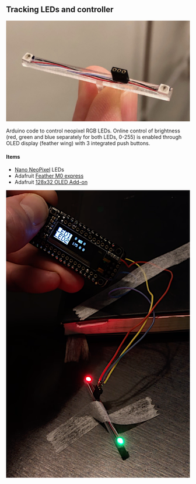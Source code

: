 ## Tracking LEDs and controller


![LED bar][led_bar_image]

Arduino code to control neopixel RGB LEDs. Online control of brightness (red, green and blue separately for both LEDs, 0-255) is enabled through OLED display (feather wing) with 3 integrated push buttons.

#### Items
- [Nano NeoPixel][neopixels] LEDs
- Adafruit [Feather M0 express][feather m0]
- Adafruit [128x32 OLED Add-on][oled]

![LED bar with controller][led_controller_image]


[led_bar_image]: LED_bar.jpeg
[feather m0]: https://www.adafruit.com/product/3403
[oled]: https://www.adafruit.com/product/3045
[neopixels]: https://www.adafruit.com/product/3484

[led_controller_image]: m0_led_attached.png



